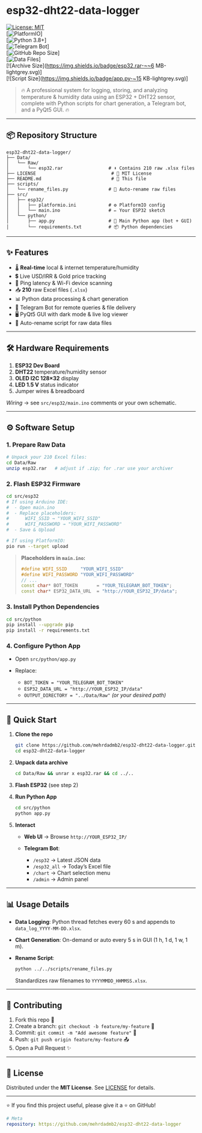 # esp32-dht22-data-logger

[![License: MIT](https://img.shields.io/badge/License-MIT-yellow.svg)](LICENSE)  
[![PlatformIO](https://img.shields.io/badge/PlatformIO-ESP32-blue.svg)]  
[![Python 3.8+](https://img.shields.io/badge/Python-3.8%2B-blue.svg)]  
[![Telegram Bot](https://img.shields.io/badge/Telegram-Bot-green.svg)]  
[![GitHub Repo Size](https://img.shields.io/github/repo-size/mehrdadmb2/esp32-dht22-data-logger.svg)]  
[![Data Files](https://img.shields.io/badge/Raw%20Data-210%20files-orange.svg)]  
[![Archive Size](https://img.shields.io/badge/esp32.rar-~~6 MB-lightgrey.svg)]  
[![Script Size](https://img.shields.io/badge/app.py-~15 KB-lightgrey.svg)]  

> 🔥 A professional system for logging, storing, and analyzing temperature & humidity data using an ESP32 + DHT22 sensor, complete with Python scripts for chart generation, a Telegram bot, and a PyQt5 GUI. 🔥

---

## 📦 Repository Structure

```text
esp32-dht22-data-logger/
├── Data/
│   └── Raw/
│       └── esp32.rar                 # ⬇️ Contains 210 raw .xlsx files
├── LICENSE                            # 📄 MIT License
├── README.md                          # 📖 This file
├── scripts/
│   └── rename_files.py               # 🔄 Auto-rename raw files
├── src/
│   ├── esp32/
│   │   ├── platformio.ini            # ⚙️ PlatformIO config
│   │   └── main.ino                  # ✏️ Your ESP32 sketch
│   └── python/
│       ├── app.py                    # 🐍 Main Python app (bot + GUI)
│       └── requirements.txt          # 📦 Python dependencies
````

---

## ✨ Features

* 🌡️ **Real-time** local & internet temperature/humidity
* 💲 Live USD/IRR & Gold price tracking
* 📶 Ping latency & Wi-Fi device scanning
* 📥 **210** raw Excel files (`.xlsx`)
* 📊 Python data processing & chart generation
* 🤖 Telegram Bot for remote queries & file delivery
* 🖥️ PyQt5 GUI with dark mode & live log viewer
* 🔄 Auto-rename script for raw data files

---

## 🛠️ Hardware Requirements

1. **ESP32 Dev Board**
2. **DHT22** temperature/humidity sensor
3. **OLED I2C 128×32** display
4. **LED 1.5 V** status indicator
5. Jumper wires & breadboard

*Wiring* → see `src/esp32/main.ino` comments or your own schematic.

---

## ⚙️ Software Setup

### 1. Prepare Raw Data

```bash
# Unpack your 210 Excel files:
cd Data/Raw
unzip esp32.rar   # adjust if .zip; for .rar use your archiver
```

### 2. Flash ESP32 Firmware

```bash
cd src/esp32
# If using Arduino IDE:
#  - Open main.ino
#  - Replace placeholders:
#      WIFI_SSID → "YOUR_WIFI_SSID"
#      WIFI_PASSWORD → "YOUR_WIFI_PASSWORD"
#  - Save & Upload

# If using PlatformIO:
pio run --target upload
```

> **Placeholders in `main.ino`:**
>
> ```cpp
> #define WIFI_SSID     "YOUR_WIFI_SSID"
> #define WIFI_PASSWORD "YOUR_WIFI_PASSWORD"
> // ...
> const char* BOT_TOKEN       = "YOUR_TELEGRAM_BOT_TOKEN";
> const char* ESP32_DATA_URL  = "http://YOUR_ESP32_IP/data";
> ```

### 3. Install Python Dependencies

```bash
cd src/python
pip install --upgrade pip
pip install -r requirements.txt
```

### 4. Configure Python App

* Open `src/python/app.py`
* Replace:

  * `BOT_TOKEN = "YOUR_TELEGRAM_BOT_TOKEN"`
  * `ESP32_DATA_URL = "http://YOUR_ESP32_IP/data"`
  * `OUTPUT_DIRECTORY = "../Data/Raw"`  *(or your desired path)*

---

## 🚀 Quick Start

1. **Clone the repo**

   ```bash
   git clone https://github.com/mehrdadmb2/esp32-dht22-data-logger.git
   cd esp32-dht22-data-logger
   ```

2. **Unpack data archive**

   ```bash
   cd Data/Raw && unrar x esp32.rar && cd ../..
   ```

3. **Flash ESP32** (see step 2)

4. **Run Python App**

   ```bash
   cd src/python
   python app.py
   ```

5. **Interact**

   * **Web UI** → Browse `http://YOUR_ESP32_IP/`
   * **Telegram Bot**:

     * `/esp32` → Latest JSON data
     * `/esp32_all` → Today’s Excel file
     * `/chart` → Chart selection menu
     * `/admin` → Admin panel

---

## 📊 Usage Details

* **Data Logging**: Python thread fetches every 60 s and appends to `data_log_YYYY-MM-DD.xlsx`.
* **Chart Generation**: On-demand or auto every 5 s in GUI (1 h, 1 d, 1 w, 1 m).
* **Rename Script**:

  ```bash
  python ../../scripts/rename_files.py
  ```

  Standardizes raw filenames to `YYYYMMDD_HHMMSS.xlsx`.

---

## 🤝 Contributing

1. Fork this repo 👷
2. Create a branch: `git checkout -b feature/my-feature` 🚀
3. Commit: `git commit -m "Add awesome feature"` 📝
4. Push: `git push origin feature/my-feature` 📤
5. Open a Pull Request ✨

---

## 📝 License

Distributed under the **MIT License**. See [LICENSE](LICENSE) for details.

---

⭐️ If you find this project useful, please give it a ⭐️ on GitHub!

```yaml
# Meta
repository: https://github.com/mehrdadmb2/esp32-dht22-data-logger
```

```
```
